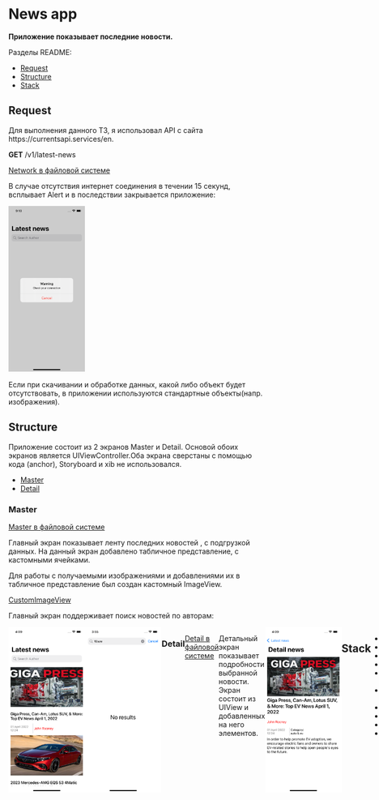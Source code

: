 # News app
<b>Приложение показывает последние новости.</b>
<p>Разделы README:</p>

 - [Request](#request)
 - [Structure](#structure)
 - [Stack](#stack)

## Request ##
 <p>Для выполнения данного ТЗ, я использовал API  с сайта https://currentsapi.services/en.</p>
 <p><b>GET</b> /v1/latest-news</p>
 
 [Network в файловой системе]
 <p>В случае отсутствия интернет соединения в течении 15 секунд, всплывает Alert и в последствии закрывается приложение: </p>
 <img alt="App image" src="Screenshots/noConnection.png" width="30%">
 <p>Если при скачивании и обработке данных, какой либо объект будет отсутствовать, в приложении используются стандартные объекты(напр. изображения). </p>
 
## Structure ##
<p>Приложение состоит из 2 экранов Master и Detail. Основой обоих экранов является UIViewController.Оба экрана сверстаны с помощью кода (anchor), Storyboard и xib не использовался.</p>

 - [Master](#master)
 - [Detail](#detail)

### Master ###
 
 [Master в файловой системе](https://github.com/focus61/News/tree/main/News/Master)
 
 <p>Главный экран показывает ленту последних новостей , с подгрузкой данных. На данный экран добавлено табличное представление, с кастомными ячейками.</p> Для работы с получаемыми изображениями и добавлениями их в табличное представление был создан кастомный ImageView.
 
 [CustomImageView](https://github.com/focus61/News/blob/main/News/Master/CustomView/CustomImageView.swift)
 <p>Главный экран поддерживает поиск новостей по авторам:</p>
  <div style="display:flex;">
  <img alt="App image" src="Screenshots/main.png" width="30%">
  <img alt="App image" src="Screenshots/noResult.png" width="30%">


### Detail ###

 [Detail в файловой системе](https://github.com/focus61/News/tree/main/News/Detail)

<p>Детальный экран показывает подробности выбранной новости. Экран состоит из UIView и добавленных на него элементов.</p>
<img alt="App image" src="Screenshots/detail.png" width="30%">
 
 
 
 ## Stack ##
 - UINavigationController
 - UIViewController
 - UISearchController
 - UIAlertController
 - UIView & UILabel & UIImageView
 - UITableView & UITableViewCell
 - NSLayoutAnchor
 - GCD
 - URLSession
 - Timer
 
  [Network в файловой системе]:https://github.com/focus61/News/tree/main/News/NetworkService

 </div>

